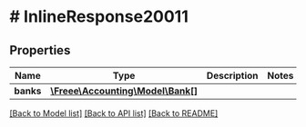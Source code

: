 # # InlineResponse20011

## Properties

Name | Type | Description | Notes
------------ | ------------- | ------------- | -------------
**banks** | [**\Freee\Accounting\Model\Bank[]**](Bank.md) |  |

[[Back to Model list]](../../README.md#models) [[Back to API list]](../../README.md#endpoints) [[Back to README]](../../README.md)
